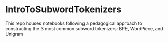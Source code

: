 # IntroToSubwordTokenizers
This repo houses notebooks following a pedagogical approach to constructing the 3 most common subword tokenizers: BPE, WordPiece, and Unigram
